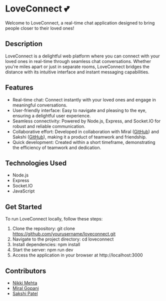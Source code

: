 # LoveConnect 💕

Welcome to LoveConnect, a real-time chat application designed to bring people closer to their loved ones!

## Description
LoveConnect is a delightful web platform where you can connect with your loved ones in real-time through seamless chat conversations. Whether you're miles apart or just in separate rooms, LoveConnect bridges the distance with its intuitive interface and instant messaging capabilities.

## Features
- Real-time chat: Connect instantly with your loved ones and engage in meaningful conversations.
- User-friendly interface: Easy to navigate and pleasing to the eye, ensuring a delightful user experience.
- Seamless connectivity: Powered by Node.js, Express, and Socket.IO for robust and reliable communication.
- Collaborative effort: Developed in collaboration with Miral ([GitHub](https://github.com/miral-shah)) and Sakshi ([GitHub](https://github.com/sakshi2912)), making it a product of teamwork and friendship.
- Quick development: Created within a short timeframe, demonstrating the efficiency of teamwork and dedication.

## Technologies Used
- Node.js
- Express
- Socket.IO
- JavaScript

## Get Started
To run LoveConnect locally, follow these steps:
1. Clone the repository: git clone https://github.com/yourusername/loveconnect.git
2. Navigate to the project directory: cd loveconnect
3. Install dependencies: npm install
4. Start the server: npm run dev
5. Access the application in your browser at http://localhost:3000

## Contributors
- [Nikki Mehta](https://github.com/nikkiii2807)
- [Miral Gopani](https://github.com/miral0312)
- [Sakshi Patel](https://github.com/sakshipatel7)

